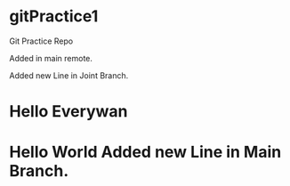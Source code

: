 # gitPractice1
Git Practice Repo

Added in main remote.

Added new Line in Joint Branch.

<h1>Hello Everywan<h1>
Hello World
Added new Line in Main Branch.


